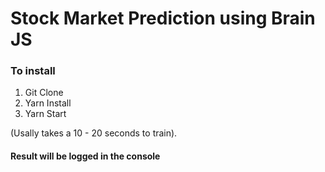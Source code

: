 # Stock Market Prediction using Brain JS

### To install

1. Git Clone
2. Yarn Install
3. Yarn Start

(Usally takes a 10 - 20 seconds to train).

#### Result will be logged in the console
